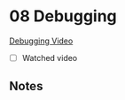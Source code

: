 # 08 Debugging

[Debugging Video](https://www.youtube.com/watch?v=Gxe_RfCRH-o&ab_channel=n8n)

- [ ] Watched video

## Notes
